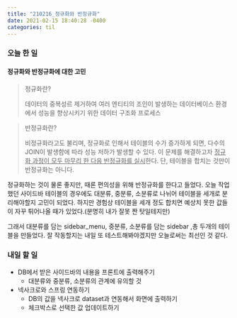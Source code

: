 ```yaml
---
title: "210216_정규화와 반정규화"
date: 2021-02-15 18:40:28 -0400
categories: til
---
```


### 오늘 한 일

#### 정규화와 반정규화에 대한 고민

> 정규화란?
>
> 데이터의 중복성르 제거하여 여러 엔티티의 조인이 발생하는 데이터베이스 환경에서 성능을 향상시키기 위한 데이터 구조화 프로세스

> 반정규화란?
>
> 비정규화라고도 불리며, 정규화로 인해서 테이블의 수가 증가하게 되면, 다수의 JOIN이 발생함에 따라 성능 저하가 발생할 수 있다. 이 문제를 해결하고자 <u>정규화 과정이 모두 마무리 한 다음 반정규화를 실시</u>한다. 단, 테이블을 합치는 것만이 반정규화는 아니다.



정규화하는 것이 물론 좋지만, 때론 편의성을 위해 반정규화를 한다고 들었다. 오늘 작업했던 사이드바 테이블의 경우에도 대분류, 중분류, 소분류로 나뉘어 테이블을 세개로 분리해야할지 고민이 되었다. 하지만 경험상 테이블을 세개 정도 합치면 예상치 못한 값들이 자꾸 튀어나올 때가 있었다.(분명히 내가 잘못 짠 탓일테지만)

그래서 대분류를 담는 sidebar_menu, 중분류, 소분류를 담는 sidebar ,총 두개의 테이블을 만들었다. 잘 작동할지는 내일 또 테스트해봐야겠지만 오늘로써는 최선인 것 같다.



### 내일 할 일

- DB에서 받은 사이드바의 내용을 프론트에 출력해주기
  - 대분류와 중분류, 소분류의 관계에 유의할 것
- 넥사크로와 스프링 연동하기
  - DB의 값을 넥사크로 dataset과 연동해서 화면에 출력하기
  - 체크박스로 선택한 값 업데이트하기
